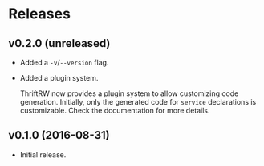 Releases
========

v0.2.0 (unreleased)
-------------------

-   Added a `-v`/`--version` flag.
-   Added a plugin system.

    ThriftRW now provides a plugin system to allow customizing code generation.
    Initially, only the generated code for `service` declarations is
    customizable. Check the documentation for more details.


v0.1.0 (2016-08-31)
-------------------

-   Initial release.
